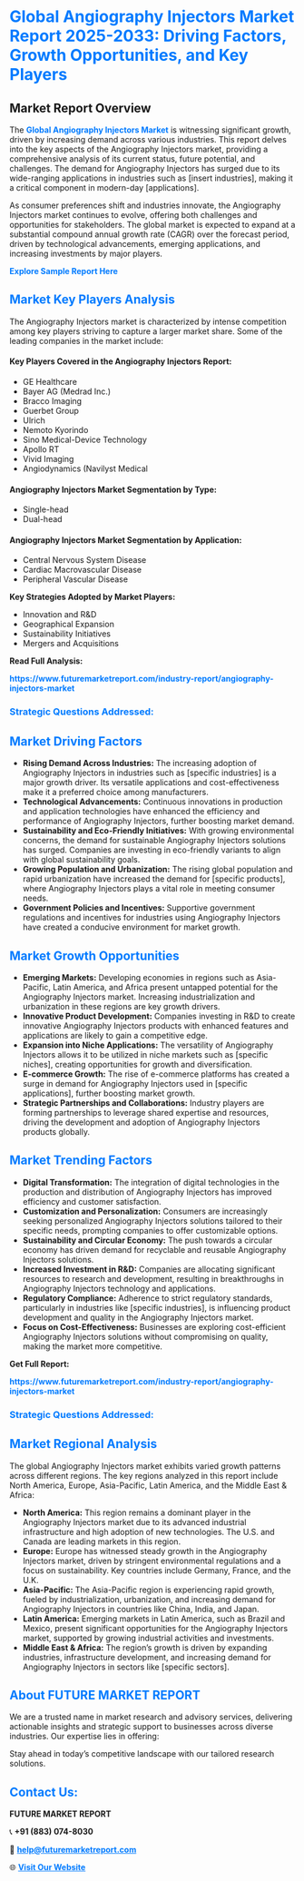 <h1 style="color: #007BFF;">Global Angiography Injectors Market Report 2025-2033: Driving Factors, Growth Opportunities, and Key Players</h1>

<section id="overview">
<h2>Market Report Overview</h2>
<p>The <a href="https://www.futuremarketreport.com/industry-report/angiography-injectors-market" style="color: #007BFF; text-decoration: none;"><strong>Global Angiography Injectors Market</strong></a> is witnessing significant growth, driven by increasing demand across various industries. This report delves into the key aspects of the Angiography Injectors market, providing a comprehensive analysis of its current status, future potential, and challenges. The demand for Angiography Injectors has surged due to its wide-ranging applications in industries such as [insert industries], making it a critical component in modern-day [applications].</p>
<p>As consumer preferences shift and industries innovate, the Angiography Injectors market continues to evolve, offering both challenges and opportunities for stakeholders. The global market is expected to expand at a substantial compound annual growth rate (CAGR) over the forecast period, driven by technological advancements, emerging applications, and increasing investments by major players.</p>
</section>

<section id="overview">
<p><a href="https://www.futuremarketreport.com/request-sample/reportId=88730" style="color: #007BFF; text-decoration: none;"><strong>Explore Sample Report Here</strong></a></p>
</section>

<section id="key-players">
<h2 style="color: #007BFF;">Market Key Players Analysis</h2>
<p>The Angiography Injectors market is characterized by intense competition among key players striving to capture a larger market share. Some of the leading companies in the market include:</p>
<h4>Key Players Covered in the Angiography Injectors Report:</h4>
<ul><li>GE Healthcare</li><li>Bayer AG (Medrad Inc.)</li><li>Bracco Imaging</li><li>Guerbet Group</li><li>Ulrich</li><li>Nemoto Kyorindo</li><li>Sino Medical-Device Technology</li><li>Apollo RT</li><li>Vivid Imaging</li><li>Angiodynamics (Navilyst Medical</li></ul>
<h4>Angiography Injectors Market Segmentation by Type:</h4>
<ul><li>Single-head</li><li>Dual-head</li></ul>

<h4>Angiography Injectors Market Segmentation by Application:</h4>
<ul><li>Central Nervous System Disease</li><li>Cardiac Macrovascular Disease</li><li>Peripheral Vascular Disease</li></ul>
<p><strong>Key Strategies Adopted by Market Players:</strong></p>
<ul>
<li>Innovation and R&D</li>
<li>Geographical Expansion</li>
<li>Sustainability Initiatives</li>
<li>Mergers and Acquisitions</li>
</ul>
</section>

<section>
<p><strong>Read Full Analysis: </strong></p><a href="https://www.futuremarketreport.com/industry-report/angiography-injectors-market" style="color: #007BFF; text-decoration: none;"><strong>https://www.futuremarketreport.com/industry-report/angiography-injectors-market</strong></a>
<h3 style="color: #007BFF;">Strategic Questions Addressed:</h3>
</section>

<section id="driving-factors">
<h2 style="color: #007BFF;">Market Driving Factors</h2>
<ul>
<li><strong>Rising Demand Across Industries:</strong> The increasing adoption of Angiography Injectors in industries such as [specific industries] is a major growth driver. Its versatile applications and cost-effectiveness make it a preferred choice among manufacturers.</li>
<li><strong>Technological Advancements:</strong> Continuous innovations in production and application technologies have enhanced the efficiency and performance of Angiography Injectors, further boosting market demand.</li>
<li><strong>Sustainability and Eco-Friendly Initiatives:</strong> With growing environmental concerns, the demand for sustainable Angiography Injectors solutions has surged. Companies are investing in eco-friendly variants to align with global sustainability goals.</li>
<li><strong>Growing Population and Urbanization:</strong> The rising global population and rapid urbanization have increased the demand for [specific products], where Angiography Injectors plays a vital role in meeting consumer needs.</li>
<li><strong>Government Policies and Incentives:</strong> Supportive government regulations and incentives for industries using Angiography Injectors have created a conducive environment for market growth.</li>
</ul>
</section>

<section id="growth-opportunities">
<h2 style="color: #007BFF;">Market Growth Opportunities</h2>
<ul>
<li><strong>Emerging Markets:</strong> Developing economies in regions such as Asia-Pacific, Latin America, and Africa present untapped potential for the Angiography Injectors market. Increasing industrialization and urbanization in these regions are key growth drivers.</li>
<li><strong>Innovative Product Development:</strong> Companies investing in R&D to create innovative Angiography Injectors products with enhanced features and applications are likely to gain a competitive edge.</li>
<li><strong>Expansion into Niche Applications:</strong> The versatility of Angiography Injectors allows it to be utilized in niche markets such as [specific niches], creating opportunities for growth and diversification.</li>
<li><strong>E-commerce Growth:</strong> The rise of e-commerce platforms has created a surge in demand for Angiography Injectors used in [specific applications], further boosting market growth.</li>
<li><strong>Strategic Partnerships and Collaborations:</strong> Industry players are forming partnerships to leverage shared expertise and resources, driving the development and adoption of Angiography Injectors products globally.</li>
</ul>
</section>

<section id="trending-factors">
<h2 style="color: #007BFF;">Market Trending Factors</h2>
<ul>
<li><strong>Digital Transformation:</strong> The integration of digital technologies in the production and distribution of Angiography Injectors has improved efficiency and customer satisfaction.</li>
<li><strong>Customization and Personalization:</strong> Consumers are increasingly seeking personalized Angiography Injectors solutions tailored to their specific needs, prompting companies to offer customizable options.</li>
<li><strong>Sustainability and Circular Economy:</strong> The push towards a circular economy has driven demand for recyclable and reusable Angiography Injectors solutions.</li>
<li><strong>Increased Investment in R&D:</strong> Companies are allocating significant resources to research and development, resulting in breakthroughs in Angiography Injectors technology and applications.</li>
<li><strong>Regulatory Compliance:</strong> Adherence to strict regulatory standards, particularly in industries like [specific industries], is influencing product development and quality in the Angiography Injectors market.</li>
<li><strong>Focus on Cost-Effectiveness:</strong> Businesses are exploring cost-efficient Angiography Injectors solutions without compromising on quality, making the market more competitive.</li>
</ul>
</section>

<section>
<p><strong>Get Full Report: </strong></p><a href="https://www.futuremarketreport.com/industry-report/angiography-injectors-market" style="color: #007BFF; text-decoration: none;"><strong>https://www.futuremarketreport.com/industry-report/angiography-injectors-market</strong></a>
<h3 style="color: #007BFF;">Strategic Questions Addressed:</h3>
</section>


<section id="regional-analysis">
<h2 style="color: #007BFF;">Market Regional Analysis</h2>
<p>The global Angiography Injectors market exhibits varied growth patterns across different regions. The key regions analyzed in this report include North America, Europe, Asia-Pacific, Latin America, and the Middle East & Africa:</p>
<ul>
<li><strong>North America:</strong> This region remains a dominant player in the Angiography Injectors market due to its advanced industrial infrastructure and high adoption of new technologies. The U.S. and Canada are leading markets in this region.</li>
<li><strong>Europe:</strong> Europe has witnessed steady growth in the Angiography Injectors market, driven by stringent environmental regulations and a focus on sustainability. Key countries include Germany, France, and the U.K.</li>
<li><strong>Asia-Pacific:</strong> The Asia-Pacific region is experiencing rapid growth, fueled by industrialization, urbanization, and increasing demand for Angiography Injectors in countries like China, India, and Japan.</li>
<li><strong>Latin America:</strong> Emerging markets in Latin America, such as Brazil and Mexico, present significant opportunities for the Angiography Injectors market, supported by growing industrial activities and investments.</li>
<li><strong>Middle East & Africa:</strong> The region’s growth is driven by expanding industries, infrastructure development, and increasing demand for Angiography Injectors in sectors like [specific sectors].</li>
</ul>
</section>

<footer>
<h2 style="color: #007BFF;">About FUTURE MARKET REPORT</h2>
<p>We are a trusted name in market research and advisory services, delivering actionable insights and strategic support to businesses across diverse industries. Our expertise lies in offering:</p>

<p>Stay ahead in today’s competitive landscape with our tailored research solutions.</p>

<h2 style="color: #007BFF;">Contact Us:</h2>
<p><strong>FUTURE MARKET REPORT</strong></p>
<p>📞 <strong>+91 (883) 074-8030</strong></p>
<p>📧 <strong><a href="mailto:help@futuremarketreport.com" style="color: #007BFF;">help@futuremarketreport.com</a></strong></p>
<p>🌐 <strong><a href="https://www.futuremarketreport.com/" style="color: #007BFF;">Visit Our Website</a></strong></p>
</footer>